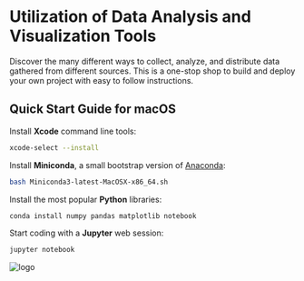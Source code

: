 # Utilization of Data Analysis and Visualization Tools

Discover the many different ways to collect, analyze, and distribute data gathered from different sources. This is a one-stop shop to build and deploy your own project with easy to follow instructions.

## Quick Start Guide for macOS

Install **Xcode** command line tools:
```bash
xcode-select --install
```

Install **Miniconda**, a small bootstrap version of [Anaconda](https://anaconda.com):
```bash
bash Miniconda3-latest-MacOSX-x86_64.sh
```

Install the most popular **Python** libraries:
```bash
conda install numpy pandas matplotlib notebook
```

Start coding with a **Jupyter** web session:
```bash
jupyter notebook
```

![logo](https://www.sandiego.gov/sites/default/files/cosd-logo-primary-full-color-300ppi.png)
